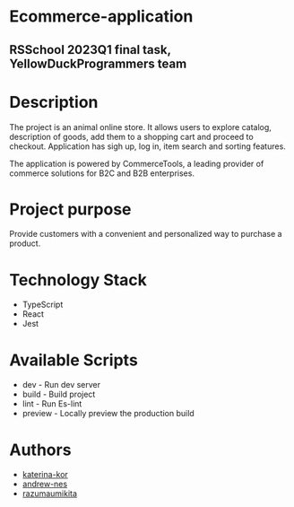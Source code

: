 # Ecommerce-application
## RSSchool 2023Q1 final task, YellowDuckProgrammers team

# Description
The project is an animal online store. It allows users to explore catalog, description of goods, add them to a shopping cart and proceed to checkout. 
Application has sigh up, log in, item search and sorting features.

The application is powered by CommerceTools, a leading provider of commerce solutions for B2C and B2B enterprises.

# Project  purpose

Provide customers with a convenient and personalized way to purchase a product.

# Technology Stack
* TypeScript
* React
* Jest

# Available Scripts
 * dev - Run dev server
 * build - Build project
 * lint - Run Es-lint
 * preview - Locally preview the production build
    
# Authors
* [katerina-kor](https://github.com/katerina-kor)
* [andrew-nes](https://github.com/andrew-nes)
* [razumaumikita](https://github.com/razumaumikita)